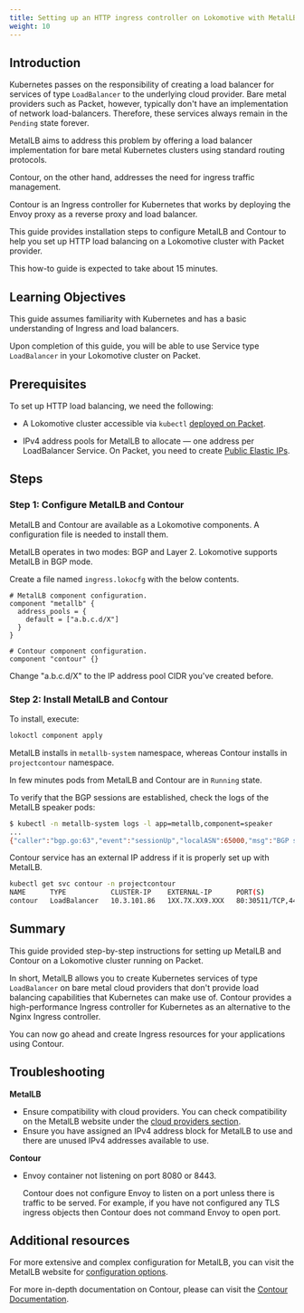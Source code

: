 ```yaml
---
title: Setting up an HTTP ingress controller on Lokomotive with MetalLB and Contour on Packet
weight: 10
---
```


## Introduction

Kubernetes passes on the responsibility of creating a load balancer for services of type `LoadBalancer`
to the underlying cloud provider. Bare metal providers such as Packet, however, typically don't have an implementation
of network load-balancers. Therefore, these services always remain in the `Pending` state forever.

MetalLB aims to address this problem by offering a load balancer implementation for bare metal Kubernetes
clusters using standard routing protocols.

Contour, on the other hand, addresses the need for ingress traffic management.

Contour is an Ingress controller for Kubernetes that works by deploying the Envoy proxy as a reverse proxy and load balancer.

This guide provides installation steps to configure MetalLB and Contour to help you set up HTTP load balancing
on a Lokomotive cluster with Packet provider.

This how-to guide is expected to take about 15 minutes.

## Learning Objectives

This guide assumes familiarity with Kubernetes and has a basic understanding of Ingress and load balancers.

Upon completion of this guide, you will be able to use Service type `LoadBalancer` in your Lokomotive cluster on Packet.

## Prerequisites

To set up HTTP load balancing, we need the following:

* A Lokomotive cluster accessible via `kubectl` [deployed on Packet](../../quickstarts/packet).

* IPv4 address pools for MetalLB to allocate — one address per LoadBalancer Service. On Packet, you need to create [Public Elastic IPs](https://support.packet.com/kb/articles/elastic-ips).

## Steps

### Step 1: Configure MetalLB and Contour

MetalLB and Contour are available as a Lokomotive components. A configuration file is needed to install them.

MetalLB operates in two modes: BGP and Layer 2. Lokomotive supports MetalLB in BGP mode.

Create a file named `ingress.lokocfg` with the below contents.

```hcl
# MetalLB component configuration.
component "metallb" {
  address_pools = {
    default = ["a.b.c.d/X"]
  }
}

# Contour component configuration.
component "contour" {}
```

Change "a.b.c.d/X" to the IP address pool CIDR you've created before.

### Step 2: Install MetalLB and Contour

To install, execute:

```bash
lokoctl component apply
```

MetalLB installs in `metallb-system` namespace, whereas Contour installs in `projectcontour` namespace.

In few minutes pods from MetalLB and Contour are in `Running` state.

To verify that the BGP sessions are established, check the logs of the MetalLB speaker pods:

```bash
$ kubectl -n metallb-system logs -l app=metallb,component=speaker
...
{"caller":"bgp.go:63","event":"sessionUp","localASN":65000,"msg":"BGP session established","peer":"10.88.72.128:179","peerASN":65530,"ts":"2019-09-17T13:10:43.194650355Z"}
```

Contour service has an external IP address if it is properly set up with MetalLB.

```bash
kubectl get svc contour -n projectcontour
NAME      TYPE           CLUSTER-IP    EXTERNAL-IP      PORT(S)                      AGE
contour   LoadBalancer   10.3.101.86   1XX.7X.XX9.XXX   80:30511/TCP,443:32317/TCP   5m
```

## Summary

This guide provided step-by-step instructions for setting up MetalLB and Contour on a Lokomotive cluster running on Packet.

In short, MetalLB allows you to create Kubernetes services of type `LoadBalancer` on bare metal cloud providers
that don't provide load balancing capabilities that Kubernetes can make use of.
Contour provides a high-performance Ingress controller for Kubernetes as an alternative to the Nginx Ingress controller.

You can now go ahead and create Ingress resources for your applications using Contour.

## Troubleshooting

**MetalLB**

* Ensure compatibility with cloud providers. You can check compatibility on the MetalLB website under
the [cloud providers section](https://metallb.universe.tf/installation/clouds/).
* Ensure you have assigned an IPv4 address block for MetalLB to use and there are unused IPv4 addresses available to use.

**Contour**

* Envoy container not listening on port 8080 or 8443.

  Contour does not configure Envoy to listen on a port unless there is traffic to be served. For example,
  if you have not configured any TLS ingress objects then Contour does not command Envoy to open port.

## Additional resources

For more extensive and complex configuration for MetalLB, you can visit the MetalLB website for
[configuration options](https://metallb.universe.tf/configuration/).

For more in-depth documentation on Contour, please can visit the [Contour Documentation](https://projectcontour.io/docs/v1.1.0/).
